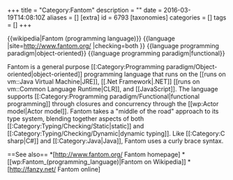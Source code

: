 +++
title = "Category:Fantom"
description = ""
date = 2016-03-19T14:08:10Z
aliases = []
[extra]
id = 6793
[taxonomies]
categories = []
tags = []
+++

{{wikipedia|Fantom (programming language)}}
{{language
|site=http://www.fantom.org/
|checking=both
}}
{{language programming paradigm|object-oriented}}
{{language programming paradigm|functional}}

Fantom is a general purpose [[:Category:Programming paradigm/Object-oriented|object-oriented]] programming language that runs on the [[runs on vm::Java Virtual Machine|JRE]], [[.Net Framework|.NET]] [[runs on vm::Common Language Runtime|CLR]], and [[JavaScript]]. The language supports [[:Category:Programming paradigm/Functional|functional programming]] through closures and concurrency through the [[wp:Actor model|Actor model]]. Fantom takes a "middle of the road" approach to its type system, blending together aspects of both [[:Category:Typing/Checking/Static|static]] and [[:Category:Typing/Checking/Dynamic|dynamic typing]]. Like [[:Category:C sharp|C#]] and [[:Category:Java|Java]], Fantom uses a curly brace syntax.

==See also==
*[http://www.fantom.org/ Fantom homepage]
*[[wp:Fantom_(programming_language)|Fantom on Wikipedia]]
*[http://fanzy.net/ Fantom online]
